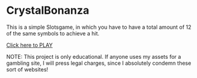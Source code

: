 # CrystalBonanza

<p>This is a simple Slotsgame, in which you have to have a total amount of 12 of the same symbols to achieve a hit.</p>

<a href="https://hadialihussein.github.io/CrystalBonanza/">Click here to PLAY</a>

<p>NOTE: This project is only educational. If anyone uses my assets for a gambling site, I will press legal charges, since I absolutely condemn these sort of websites! </p>
